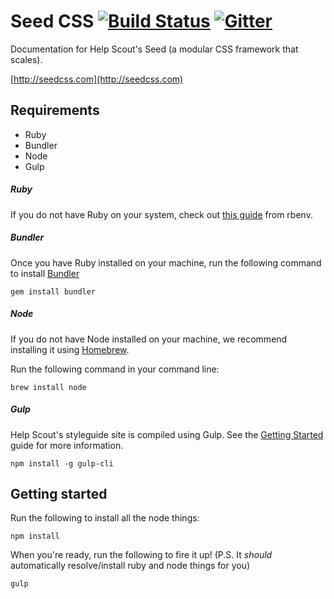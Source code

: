 # Seed CSS [![Build Status](https://travis-ci.org/helpscout/seed.svg?branch=master)](https://travis-ci.org/helpscout/seed) [![Gitter](https://badges.gitter.im/join_chat.svg)](https://gitter.im/seed-css/seed)

Documentation for Help Scout's Seed (a modular CSS framework that scales).

[http://seedcss.com](http://seedcss.com)

## Requirements
- Ruby
- Bundler
- Node
- Gulp


##### Ruby
If you do not have Ruby on your system, check out [this guide](https://github.com/rbenv/rbenv) from rbenv.


##### Bundler
Once you have Ruby installed on your machine, run the following command to install [Bundler](http://bundler.io/)
```
gem install bundler
```

##### Node
If you do not have Node installed on your machine, we recommend installing it using [Homebrew](https://github.com/customerio/mvp#homebrew).

Run the following command in your command line:
```
brew install node
```


##### Gulp
Help Scout's styleguide site is compiled using Gulp. See the [Getting Started](https://github.com/gulpjs/gulp/blob/master/docs/getting-started.md) guide for more information.

```
npm install -g gulp-cli
```


## Getting started

Run the following to install all the node things:
```
npm install
```

When you're ready, run the following to fire it up! (P.S. It *should* automatically resolve/install ruby and node things for you)
```
gulp
```
